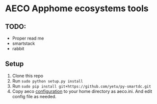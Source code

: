 # AECO Apphome ecosystems tools

## TODO:
* Proper read me
* smartstack
* rabbit 

## Setup
1. Clone this repo
2. Run `sudo python setup.py install`
3. Run `sudo pip install git+https://github.com/yetu/py-smartdc.git`
3. Copy aeco [configuration](aeco.ini.example) to your home directory as aeco.ini. And edit config file as needed.

